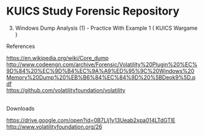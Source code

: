 KUICS Study Forensic Repository
==============================================================================

3.	Windows Dump Analysis (1) 	- Practice With Example 1 ( KUICS Wargame )

References

https://en.wikipedia.org/wiki/Core_dump
http://www.codeengn.com/archive/Forensic/Volatility%20Plugin%20%EC%9D%84%20%EC%9D%B4%EC%9A%A9%ED%95%9C%20Windows%20Memory%20Dump%20%EB%B6%84%EC%84%9D%20%5BDeok9%5D.pdf<br>
https://github.com/volatilityfoundation/volatility<br>
<br>

Downloads

https://drive.google.com/open?id=0B7Llj1y13Ueab2xpa014LTdGTlE<br>
http://www.volatilityfoundation.org/26